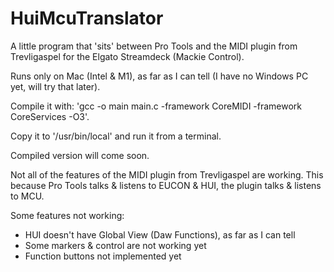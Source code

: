 # HuiMcuTranslator

A little program that 'sits' between Pro Tools and the MIDI plugin from Trevligaspel for the Elgato Streamdeck (Mackie Control).

Runs only on Mac (Intel & M1), as far as I can tell (I have no Windows PC yet, will try that later).

Compile it with: 'gcc -o main main.c -framework CoreMIDI -framework CoreServices -O3'.

Copy it to '/usr/bin/local' and run it from a terminal.

Compiled version will come soon.

Not all of the features of the MIDI plugin from Trevligaspel are working.
This because Pro Tools talks & listens to EUCON & HUI, the plugin talks & listens to MCU.

Some features not working:

- HUI doesn't have Global View (Daw Functions), as far as I can tell
- Some markers & control are not working yet
- Function buttons not implemented yet
